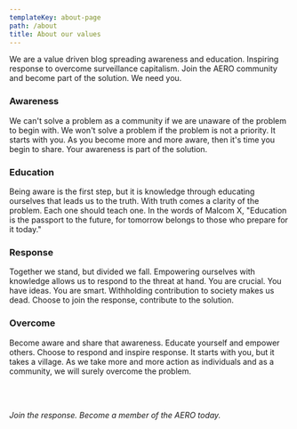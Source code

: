 ```yaml
---
templateKey: about-page
path: /about
title: About our values
---
```

We are a value driven blog spreading awareness and education. Inspiring response to overcome surveillance capitalism. Join the AERO community and become part of the solution. We need you.   

### Awareness

We can't solve a problem as a community if we are unaware of the problem to begin with. We won't solve a problem if the problem is not a priority. It starts with you. As you become more and more aware, then it's time you begin to share. Your awareness is part of the solution.

### Education

Being aware is the first step, but it is knowledge through educating ourselves that leads us to the truth. With truth comes a clarity of the problem. Each one should teach one. In the words of Malcom X, "Education is the passport to the future, for tomorrow belongs to those who prepare for it today."

### Response

Together we stand, but divided we fall. Empowering ourselves with knowledge allows us to respond to the threat at hand. You are crucial. You have ideas. You are smart. Withholding contribution to society makes us dead. Choose to join the response, contribute to the solution. 

### Overcome

Become aware and share that awareness. Educate yourself and empower others. Choose to respond and inspire response. It starts with you, but it takes a village. As we take more and more action as individuals and as a community, we will surely overcome the problem.

<br/>
<br/>

*Join the response. Become a member of the AERO today.*